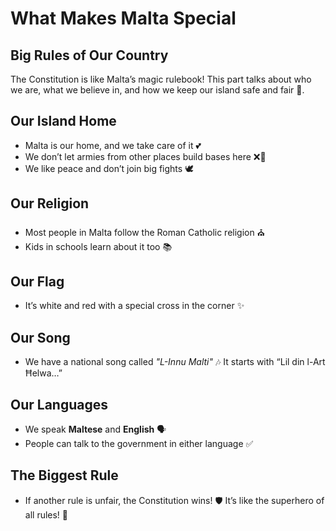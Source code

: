 # What Makes Malta Special

## Big Rules of Our Country

The Constitution is like Malta’s magic rulebook! This part talks about who we are, what we believe in, and how we keep our island safe and fair 🌈.

## Our Island Home

- Malta is our home, and we take care of it 💕
- We don’t let armies from other places build bases here ❌🏰
- We like peace and don’t join big fights 🕊️

## Our Religion

- Most people in Malta follow the Roman Catholic religion ⛪
- Kids in schools learn about it too 📚

## Our Flag

- It’s white and red with a special cross in the corner ✨

## Our Song

- We have a national song called _"L-Innu Malti"_ 🎶
  It starts with “Lil din l-Art Ħelwa…”

## Our Languages

- We speak **Maltese** and **English** 🗣️
- People can talk to the government in either language ✅

## The Biggest Rule

- If another rule is unfair, the Constitution wins! 🛡️
  It’s like the superhero of all rules! 🦸
